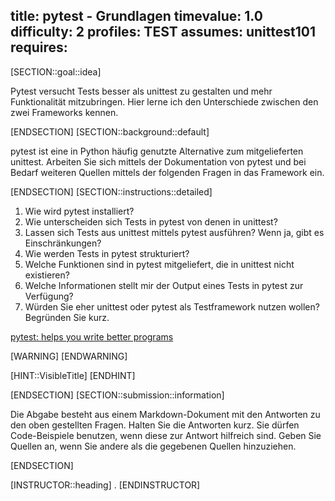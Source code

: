 title: pytest - Grundlagen
timevalue: 1.0
difficulty: 2
profiles: TEST
assumes: unittest101
requires:
---
[SECTION::goal::idea]

Pytest versucht Tests besser als unittest zu gestalten und mehr Funktionalität mitzubringen. Hier lerne ich den Unterschiede zwischen den zwei Frameworks kennen.

[ENDSECTION]
[SECTION::background::default]

pytest ist eine in Python häufig genutzte Alternative zum mitgelieferten unittest.
Arbeiten Sie sich mittels der Dokumentation von pytest und bei Bedarf weiteren Quellen mittels
der folgenden Fragen in das Framework ein.

[ENDSECTION]
[SECTION::instructions::detailed]

1. Wie wird pytest installiert?
2. Wie unterscheiden sich Tests in pytest von denen in unittest?
3. Lassen sich Tests aus unittest mittels pytest ausführen? Wenn ja, gibt es Einschränkungen?
4. Wie werden Tests in pytest strukturiert?
5. Welche Funktionen sind in pytest mitgeliefert, die in unittest nicht existieren?
6. Welche Informationen stellt mir der Output eines Tests in pytest zur Verfügung?
7. Würden Sie eher unittest oder pytest als Testframework nutzen wollen? Begründen Sie kurz.

[pytest: helps you write better programs](https://docs.pytest.org/en/stable/)

[WARNING]
[ENDWARNING]

[HINT::VisibleTitle]
[ENDHINT]

[ENDSECTION]
[SECTION::submission::information]

Die Abgabe besteht aus einem Markdown-Dokument mit den Antworten zu den oben gestellten Fragen.
Halten Sie die Antworten kurz.
Sie dürfen Code-Beispiele benutzen, wenn diese zur Antwort hilfreich sind.
Geben Sie Quellen an, wenn Sie andere als die gegebenen Quellen hinzuziehen.

[ENDSECTION]

[INSTRUCTOR::heading]
.
[ENDINSTRUCTOR]

